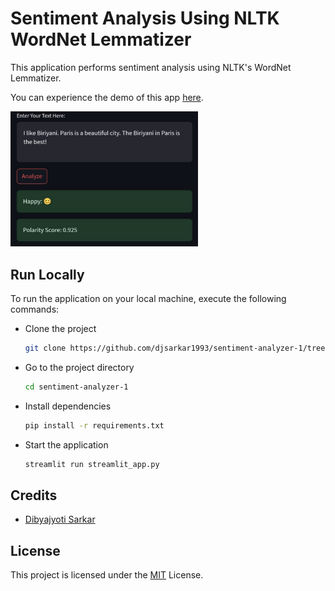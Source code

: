 
# Sentiment Analysis Using NLTK WordNet Lemmatizer

This application performs sentiment analysis using NLTK's WordNet Lemmatizer.

You can experience the demo of this app <a href="https://djsarkar93-sentimentanalysis1.streamlit.app" target="_blank">here</a>.

<img src="preview.png"  width="300">


## Run Locally

To run the application on your local machine, execute the following commands:

- Clone the project
  ```bash 
  git clone https://github.com/djsarkar1993/sentiment-analyzer-1/tree/main
  ```
- Go to the project directory
  ```bash
  cd sentiment-analyzer-1
  ```
- Install dependencies
  ```bash
  pip install -r requirements.txt
  ```
- Start the application
  ```bash
  streamlit run streamlit_app.py
  ```


## Credits

- [Dibyajyoti Sarkar](www.linkedin.com/in/djsarkar93)


## License

This project is licensed under the [MIT](https://choosealicense.com/licenses/mit/) License.
